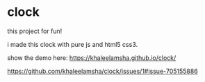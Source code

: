 # clock
this project for fun!

i made this clock with pure js and html5 css3.

show the demo here: https://khaleelamsha.github.io/clock/

 https://github.com/khaleelamsha/clock/issues/1#issue-705155886
